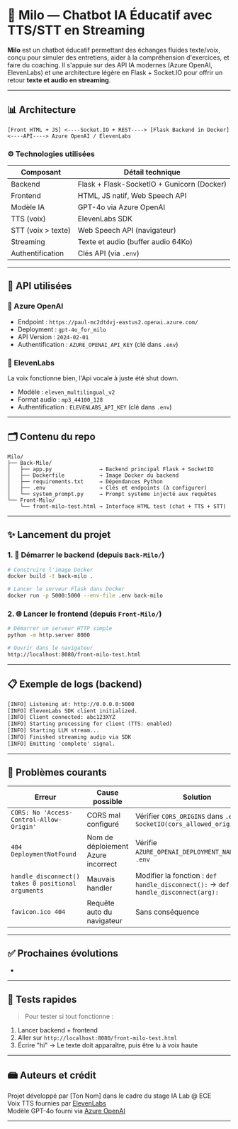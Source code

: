 # 🧐 Milo — Chatbot IA Éducatif avec TTS/STT en Streaming

**Milo** est un chatbot éducatif permettant des échanges fluides texte/voix, conçu pour simuler des entretiens, aider à la compréhension d'exercices, et faire du coaching. Il s'appuie sur des API IA modernes (Azure OpenAI, ElevenLabs) et une architecture légère en Flask + Socket.IO pour offrir un retour **texte et audio en streaming**.

---

## 📊 Architecture

```
[Front HTML + JS] <----Socket.IO + REST----> [Flask Backend in Docker] <----API----> Azure OpenAI / ElevenLabs
```

### ⚙️ Technologies utilisées

| Composant          | Détail technique                           |
| ------------------ | ------------------------------------------ |
| Backend            | Flask + Flask-SocketIO + Gunicorn (Docker) |
| Frontend           | HTML, JS natif, Web Speech API             |
| Modèle IA          | GPT-4o via Azure OpenAI                    |
| TTS (voix)         | ElevenLabs SDK                             |
| STT (voix > texte) | Web Speech API (navigateur)                |
| Streaming          | Texte et audio (buffer audio 64Ko)         |
| Authentification   | Clés API (via `.env`)                      |

---

## 🔐 API utilisées

### 🔹 Azure OpenAI

- Endpoint : `https://paul-mc2dtdvj-eastus2.openai.azure.com/`
- Deployment : `gpt-4o_for_milo`
- API Version : `2024-02-01`
- Authentification : `AZURE_OPENAI_API_KEY` (clé dans `.env`)

### 🔹 ElevenLabs

La voix fonctionne bien, l'Api vocale à juste été shut down. 

- Modèle : `eleven_multilingual_v2`
- Format audio : `mp3_44100_128`
- Authentification : `ELEVENLABS_API_KEY` (clé dans `.env`)

---

## 🗂️ Contenu du repo

```
Milo/
├── Back-Milo/
│   ├── app.py               → Backend principal Flask + SocketIO
│   ├── Dockerfile           → Image Docker du backend
│   ├── requirements.txt     → Dépendances Python
│   ├── .env                 → Clés et endpoints (à configurer)
│   └── system_prompt.py     → Prompt système injecté aux requêtes
└── Front-Milo/
    └── front-milo-test.html → Interface HTML test (chat + TTS + STT)
```

---

## ✨ Lancement du projet

### 1. 🐳 Démarrer le backend (depuis `Back-Milo/`)

```bash
# Construire l'image Docker
docker build -t back-milo .

# Lancer le serveur Flask dans Docker
docker run -p 5000:5000 --env-file .env back-milo
```

### 2. 🌐 Lancer le frontend (depuis `Front-Milo/`)

```bash
# Démarrer un serveur HTTP simple
python -m http.server 8080

# Ouvrir dans le navigateur
http://localhost:8080/front-milo-test.html
```

---

## 📋 Exemple de logs (backend)

```txt
[INFO] Listening at: http://0.0.0.0:5000
[INFO] ElevenLabs SDK client initialized.
[INFO] Client connected: abc123XYZ
[INFO] Starting processing for client (TTS: enabled)
[INFO] Starting LLM stream...
[INFO] Finished streaming audio via SDK
[INFO] Emitting 'complete' signal.
```

---

## 💠 Problèmes courants

| Erreur                                             | Cause possible                     | Solution                                                                          |
| -------------------------------------------------- | ---------------------------------- | --------------------------------------------------------------------------------- |
| `CORS: No 'Access-Control-Allow-Origin'`           | CORS mal configuré                 | Vérifier `CORS_ORIGINS` dans `.env` et `SocketIO(cors_allowed_origins=...)`       |
| `404 DeploymentNotFound`                           | Nom de déploiement Azure incorrect | Vérifie `AZURE_OPENAI_DEPLOYMENT_NAME` dans `.env`                                |
| `handle_disconnect() takes 0 positional arguments` | Mauvais handler                    | Modifier la fonction : `def handle_disconnect():` → `def handle_disconnect(arg):` |
| `favicon.ico 404`                                  | Requête auto du navigateur         | Sans conséquence                                                                  |

---

## ✅ Prochaines évolutions

-

---

## 🥺 Tests rapides

> Pour tester si tout fonctionne :

1. Lancer backend + frontend
2. Aller sur `http://localhost:8080/front-milo-test.html`
3. Écrire "hi" → Le texte doit apparaître, puis être lu à voix haute

---

## 📾 Auteurs et crédit

Projet développé par [Ton Nom] dans le cadre du stage IA Lab @ ECE\
Voix TTS fournies par [ElevenLabs](https://www.elevenlabs.io)\
Modèle GPT-4o fourni via [Azure OpenAI](https://azure.microsoft.com/en-us/products/cognitive-services/openai-service)

---

